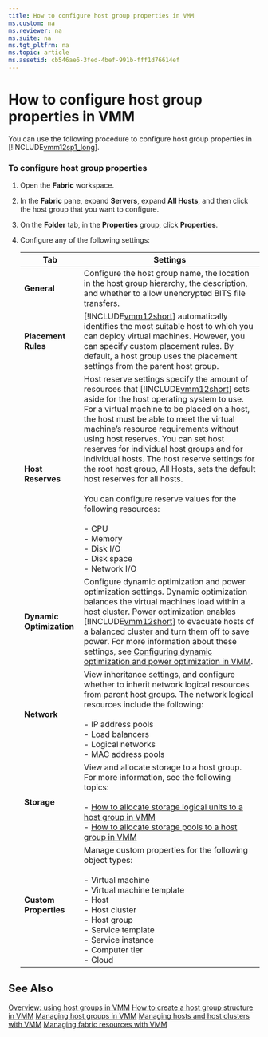 ```yaml
---
title: How to configure host group properties in VMM
ms.custom: na
ms.reviewer: na
ms.suite: na
ms.tgt_pltfrm: na
ms.topic: article
ms.assetid: cb546ae6-3fed-4bef-991b-fff1d76614ef
---
```

# How to configure host group properties in VMM
You can use the following procedure to configure host group properties in [!INCLUDE[vmm12sp1_long](../Token/vmm12sp1_long_md.md)].

### To configure host group properties

1.  Open the **Fabric** workspace.

2.  In the **Fabric** pane, expand **Servers**, expand **All Hosts**, and then click the host group that you want to configure.

3.  On the **Folder** tab, in the **Properties** group, click **Properties**.

4.  Configure any of the following settings:

    |Tab|Settings|
    |-------|------------|
    |**General**|Configure the host group name, the location in the host group hierarchy, the description, and whether to allow unencrypted BITS file transfers.|
    |**Placement Rules**|[!INCLUDE[vmm12short](../Token/vmm12short_md.md)] automatically identifies the most suitable host to which you can deploy virtual machines. However, you can specify custom placement rules. By default, a host group uses the placement settings from the parent host group.|
    |**Host Reserves**|Host reserve settings specify the amount of resources that [!INCLUDE[vmm12short](../Token/vmm12short_md.md)] sets aside for the host operating system to use. For a virtual machine to be placed on a host, the host must be able to meet the virtual machine’s resource requirements without using host reserves. You can set host reserves for individual host groups and for individual hosts. The host reserve settings for the root host group, All Hosts, sets the default host reserves for all hosts.<br /><br />You can configure reserve values for the following resources:<br /><br />-   CPU<br />-   Memory<br />-   Disk I\/O<br />-   Disk space<br />-   Network I\/O|
    |**Dynamic Optimization**|Configure dynamic optimization and power optimization settings. Dynamic optimization balances the virtual machines load within a host cluster. Power optimization enables [!INCLUDE[vmm12short](../Token/vmm12short_md.md)] to evacuate hosts of a balanced cluster and turn them off to save power. For more information about these settings, see [Configuring dynamic optimization and power optimization in VMM](../Topic/Configuring-dynamic-optimization-and-power-optimization-in-VMM.md).|
    |**Network**|View inheritance settings, and configure whether to inherit network logical resources from parent host groups. The network logical resources include the following:<br /><br />-   IP address pools<br />-   Load balancers<br />-   Logical networks<br />-   MAC address pools|
    |**Storage**|View and allocate storage to a host group. For more information, see the following topics:<br /><br />-   [How to allocate storage logical units to a host group in VMM](../Topic/How-to-allocate-storage-logical-units-to-a-host-group-in-VMM.md)<br />-   [How to allocate storage pools to a host group in VMM](../Topic/How-to-allocate-storage-pools-to-a-host-group-in-VMM.md)|
    |**Custom Properties**|Manage custom properties for the following object types:<br /><br />-   Virtual machine<br />-   Virtual machine template<br />-   Host<br />-   Host cluster<br />-   Host group<br />-   Service template<br />-   Service instance<br />-   Computer tier<br />-   Cloud|

## See Also
[Overview: using host groups in VMM](../Topic/Overview--using-host-groups-in-VMM.md)
[How to create a host group structure in VMM](../Topic/How-to-create-a-host-group-structure-in-VMM.md)
[Managing host groups in VMM](../Topic/Managing-host-groups-in-VMM.md)
[Managing hosts and host clusters with VMM](../Topic/Managing-hosts-and-host-clusters-with-VMM.md)
[Managing fabric resources with VMM](../Topic/Managing-fabric-resources-with-VMM.md)

